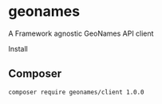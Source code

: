 # geonames
A Framework agnostic GeoNames API client

Install

## Composer

`composer require geonames/client 1.0.0`

